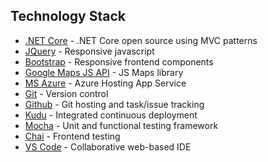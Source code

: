 ## Technology Stack
* [.NET Core](https://www.microsoft.com/net/) - .NET Core open source using MVC patterns
* [JQuery](https://jquery.com/) - Responsive javascript
* [Bootstrap](http://getbootstrap.com/) - Responsive frontend components
* [Google Maps JS API](https://developers.google.com/maps/documentation/javascript/) - JS Maps library
* [MS Azure](https://www.azure.com/) - Azure Hosting App Service
* [Git](https://git-scm.com/) - Version control
* [Github](https://github.com/) - Git hosting and task/issue tracking
* [Kudu](https://github.com/projectkudu/kudu/wiki) - Integrated continuous deployment
* [Mocha](http://pytest.org/latest/) - Unit and functional testing framework
* [Chai](http://docs.pylonsproject.org/projects/webtest/en/latest/) - Frontend testing 
* [VS Code](https://c9.io/) - Collaborative web-based IDE 
